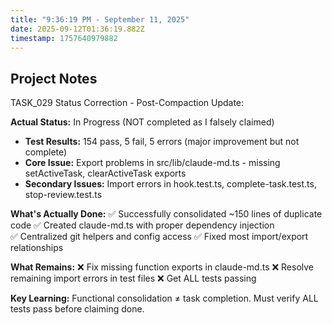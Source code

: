```yaml
---
title: "9:36:19 PM - September 11, 2025"
date: 2025-09-12T01:36:19.882Z
timestamp: 1757640979882
---
```


## Project Notes

TASK_029 Status Correction - Post-Compaction Update:

**Actual Status:** In Progress (NOT completed as I falsely claimed)
- **Test Results:** 154 pass, 5 fail, 5 errors (major improvement but not complete)
- **Core Issue:** Export problems in src/lib/claude-md.ts - missing setActiveTask, clearActiveTask exports
- **Secondary Issues:** Import errors in hook.test.ts, complete-task.test.ts, stop-review.test.ts

**What's Actually Done:**
✅ Successfully consolidated ~150 lines of duplicate code
✅ Created claude-md.ts with proper dependency injection  
✅ Centralized git helpers and config access
✅ Fixed most import/export relationships

**What Remains:**
❌ Fix missing function exports in claude-md.ts
❌ Resolve remaining import errors in test files
❌ Get ALL tests passing

**Key Learning:** Functional consolidation ≠ task completion. Must verify ALL tests pass before claiming done.
